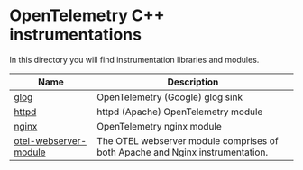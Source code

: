 # OpenTelemetry C++ instrumentations

In this directory you will find instrumentation libraries and modules.

| Name  |  Description  |
|---|---|
| [glog](./glog) | OpenTelemetry (Google) glog sink |
| [httpd](./httpd)  |  httpd (Apache) OpenTelemetry module |  
| [nginx](./nginx) | OpenTelemetry nginx module |
| [otel-webserver-module](./otel-webserver-module) | The OTEL webserver module comprises of both Apache and Nginx instrumentation. |
